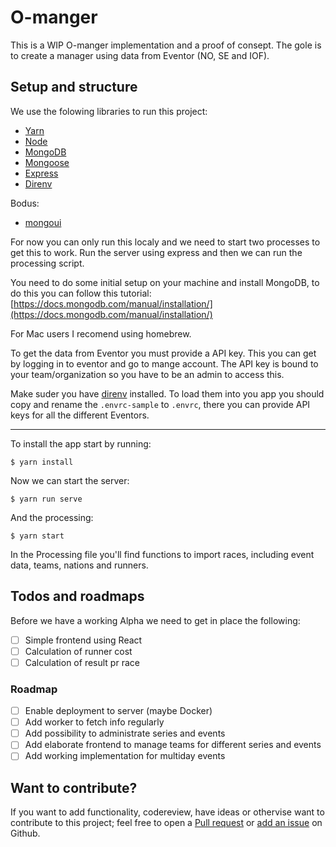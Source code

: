 # O-manger

This is a WIP O-manger implementation and a proof of consept.
The gole is to create a manager using data from Eventor (NO, SE and IOF).

## Setup and structure

We use the folowing libraries to run this project:

- [Yarn](https://yarnpkg.com/lang/en/)
- [Node](https://nodejs.org/en/)
- [MongoDB](https://www.mongodb.com/)
- [Mongoose](https://mongoosejs.com/)
- [Express](https://expressjs.com/)
- [Direnv](https://direnv.net/)

Bodus:
- [mongoui](https://github.com/azat-co/mongoui)

For now you can only run this localy and we need to start two processes
to get this to work. Run the server using express and then we can run
the processing script.

You need to do some initial setup on your machine and install MongoDB, to do this you can follow this tutorial: [https://docs.mongodb.com/manual/installation/](https://docs.mongodb.com/manual/installation/)

For Mac users I recomend using homebrew.

To get the data from Eventor you must provide a API key. This you can get by logging in to eventor and go to mange account. The API key is bound to your team/organization so you have to be an admin to access this.

Make suder you have [direnv](https://direnv.net/) installed. To load them into you app you should copy and rename the `.envrc-sample` to `.envrc`, there you can provide API keys for all the different Eventors.

---

To install the app start by running:

```
$ yarn install
```

Now we can start the server:

```
$ yarn run serve
```

And the processing:

```
$ yarn start
```

In the Processing file you'll find functions to import races, including event data, teams, nations and runners.

## Todos and roadmaps

Before we have a working Alpha we need to get in place the following:

- [ ] Simple frontend using React
- [ ] Calculation of runner cost
- [ ] Calculation of result pr race

### Roadmap

- [ ] Enable deployment to server (maybe Docker)
- [ ] Add worker to fetch info regularly
- [ ] Add possibility to administrate series and events
- [ ] Add elaborate frontend to manage teams for different series and events
- [ ] Add working implementation for multiday events

## Want to contribute?

If you want to add functionality, codereview, have ideas or othervise want to contribute to this project; feel free to open a [Pull request](https://github.com/mathiasbno/numberclicker/pulls) or [add an issue](https://github.com/mathiasbno/numberclicker/issues) on Github.

